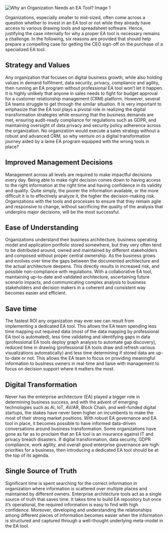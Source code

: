 ![Why an Organization Needs an EA Tool? Image 1](/Assets/blogImages/blog4Img1.jpg)

Organizations, especially smaller to mid-sized, often come across a question whether to invest in an EA tool or not while they already have access to various drawing tools and spreadsheet software. Hence, justifying the case internally for why a proper EA tool is necessary remains a challenge. In the following, six reasons are provided that should help prepare a compelling case for getting the CEO sign-off on the purchase of a specialized EA tool.

## Strategy and Values

Any organization that focuses on digital business growth, while also holding values in demand fulfilment, data security, privacy, compliance and agility, then running an EA program without professional EA tool won’t let it happen. It is highly unlikely that anyone in sales needs to fight for budget approval for a customer relationship management (CRM) platform. However, several EA teams struggle to get through the similar situation. It is very important to emphasize that the EA tool plays a pivotal role in realizing the digital transformation strategies while ensuring that the business demands are met, ensuring audit-ready compliance for regulations such as GDPR, and maintaining oversight of data privacy and security policy adherence across the organization. No organization would execute a sales strategy without a robust and advanced CRM, so why venture on a digital transformation journey aided by a lame EA program equipped with the wrong tools in place?

## Improved Management Decisions

Management across all levels are required to make impactful decisions every day. Being able to make right decision comes down to having access to the right information at the right time and having confidence in its validity and quality. Quite simply, the poorer the information available, or the more difficult it is to effectively analyze it, the higher the decision-making risk. Organizations with the tools and processes to ensure that they remain agile and responsive to change, without sacrificing the quality of the analysis that underpins major decisions, will be the most successful.

## Ease of Understanding

Organizations understand their business architecture, business operating model and application portfolio stored somewhere, but they very often tend to be distributed around, owned and maintained by different stakeholders and composed without proper central ownership. As the business grows and evolves over time the gaps between the documented architecture and the actual architecture deepens. This directly results in increased risk, and possible non-compliance with regulations. With a collaborative EA tool, maintaining up-to-date and validated architecture, ascertaining future scenario impacts, and communicating complex analysis to business stakeholders and decision makers in a coherent and consistent way becomes easier and efficient.

## Save time

The fastest ROI any organization may ever see can result from implementing a dedicated EA tool. This allows the EA team spending less time mapping out required data (most of the data mapping by professional EA tool is automated), less time validating and identifying gaps in data (professional EA tools deploy graph analysis to automate gap discovery), reduced time in drawing (professional EA tools draw and refresh various visualizations automatically) and less time determining if stored data are up-to-date or not. This allows the EA team to focus on providing meaningful information to business owners in real-time and liaise with management to focus on decision support where it matters the most.

## Digital Transformation

Never has the enterprise architecture (EA) played a bigger role in determining business success, and with the advent of emerging technologies such as AI, IoT, AV/AR, Block Chain, and well-funded digital startups, the stakes have never been higher on incumbents to make the most of their strong market positions. With robust EA governance and EA tool in place, it becomes possible to have informed data-driven conversations around business transformation. Some organizations have gone as far as to proclaim that an EA tool is an insurance against IT and privacy breach disasters. If digital transformation, data security, GDPR compliance, work agility, and overall good enterprise governance are high priorities for a business, then introducing a dedicated EA tool should be at the top of its agenda.

## Single Source of Truth

Significant time is spent searching for the correct information in organization where information is scattered over multiple places and maintained by different owners. Enterprise architecture tools act as a single source of truth that saves time. It takes time to build EA repository but once it’s operational, the required information is easy to find with high confidence. Moreover, developing and understanding the relationships among different pieces of information becomes easier when the information is structured and captured through a well-thought underlying meta-model in the EA tool.